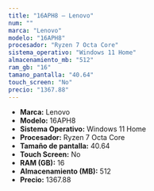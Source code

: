 ```yaml
---
title: "16APH8 — Lenovo"
num: ""
marca: "Lenovo"
modelo: "16APH8"
procesador: "Ryzen 7 Octa Core"
sistema_operativo: "Windows 11 Home"
almacenamiento_mb: "512"
ram_gb: "16"
tamano_pantalla: "40.64"
touch_screen: "No"
precio: "1367.88"
---
```

<ul>
<li><strong>Marca:</strong> Lenovo</li>
<li><strong>Modelo:</strong> 16APH8</li>
<li><strong>Sistema Operativo:</strong> Windows 11 Home</li>
<li><strong>Procesador:</strong> Ryzen 7 Octa Core </li>
<li><strong>Tamaño de pantalla:</strong> 40.64</li>
<li><strong>Touch Screen:</strong> No</li>
<li><strong>RAM (GB):</strong> 16</li>
<li><strong>Almacenamiento (MB):</strong> 512</li>
<li><strong>Precio:</strong> 1367.88</li>
</ul>